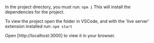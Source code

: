 In the project directory, you must run:
`npm i`
This will install the dependencies for the project.


To view the project open the folder in VSCode, and with the 'live server' extension installed run:
`npm start`

Open [http://localhost:3000] to view it in your browser.
